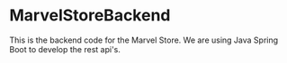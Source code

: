 # MarvelStoreBackend

This is the backend code for the Marvel Store. We are using Java Spring Boot to develop the rest api's.
